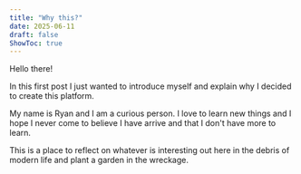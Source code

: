```yaml
---
title: "Why this?"
date: 2025-06-11
draft: false
ShowToc: true
---
```

Hello there!

In this first post I just wanted to introduce myself and explain why I decided to create this platform.

My name is Ryan and I am a curious person. I love to learn new things and I hope I never come to believe I have arrive and that I don't have more to learn.

This is a place to reflect on whatever is interesting out here in the debris of modern life and plant a garden in the wreckage.
